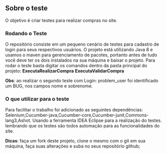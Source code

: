 ## Sobre o teste

O objetivo é criar testes para realizar compras no site.

### Rodando o Teste

O repositório consiste em um pequeno cenário de testes para cadastro de login para seus respectivos usuários. O projeto está utilizando Java 8 e usamos o maven para gerenciamento de pacotes, portanto antes de tudo você deve ter os dois instalados na sua máquina e baixar o projeto. Para rodar o teste basta digitar os comandos dentro da pasta principal do projeto: **ExecutaRealizarCompra** **ExecutaValidarCompra**

**Obs**: ao realizar o segundo teste com Login: problem_user foi identificado um BUG, nos campos nome e sobrenome.

### O que utilizar para o teste

Para facilitar o trabalho foi adicionado as seguintes dependências: Selenium,Cucumber-java,Cucumber-core,Cucumber-junit,Commons-lang3,Ashot. Usando a ferramenta IDEA Eclipse para a realização do testes. lembrando que os testes são todos automação para as funcionalidades do site.

**Dicas**: faça um fork deste projeto, clone o mesmo com o git em sua máquina, faça suas alterações e suba no seus repositório github;
